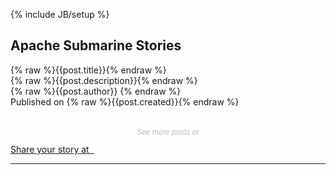 <!--
Licensed under the Apache License, Version 2.0 (the "License");
you may not use this file except in compliance with the License.
You may obtain a copy of the License at

http://www.apache.org/licenses/LICENSE-2.0

Unless required by applicable law or agreed to in writing, software
distributed under the License is distributed on an "AS IS" BASIS,
WITHOUT WARRANTIES OR CONDITIONS OF ANY KIND, either express or implied.
See the License for the specific language governing permissions and
limitations under the License.
-->
{% include JB/setup %}

<div ng-app="app">
  <div ng-controller="MediumCtrl">
    <div class="blog">
      <div class="box container">
        <h2>Apache Submarine Stories</h2>
        <div class="blogContentBox">
          <div class="row blogList"
           ng-repeat="post in postInfoArray | orderBy: 'post' | limitTo: 5">
          <div class="col-md-12">
            <div class="blogHead">
              <div class="blogTitle">
                <a ng-href="{% raw %}{{post.link}}{% endraw %}"
                   target="_blank">
                   {% raw %}{{post.title}}{% endraw %}
                </a>
              </div>
            </div>
            <div class="blogDescription">
              {% raw %}{{post.description}}{% endraw %}
            </div>
            <div class="blogAuthor">
              {% raw %}{{post.author}} {% endraw %}
            </div>
            <div class="blogPublishDate">
              Published on {% raw %}{{post.created}}{% endraw %}
            </div>
          </div>
        </div>
      </div>
      <div class="col-md-12 col-sm-12 col-xs-12 text-center twitterBtn">
        <p style="text-align:center; margin-top: 32px; font-size: 12px; color: gray; font-weight: 200; font-style: italic; padding-bottom: 0;">See more posts or</p>
        <a href="https://medium.com/apache-zeppelin-stories" target="_blank" class="btn btn-primary btn-lg round" role="button">
          Share your story at &nbsp;
          <i class="fa fa-medium fa-lg" aria-hidden="true"></i>
        </a>
      </div>
    </div>
  </div>
  <hr>
</div>